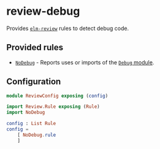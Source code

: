 # review-debug

Provides [`elm-review`](https://package.elm-lang.org/packages/jfmengels/elm-review/latest/) rules to detect debug code.


## Provided rules

- [`NoDebug`](./NoDebug) - Reports uses or imports of the [`Debug` module](https://package.elm-lang.org/packages/elm/core/latest/Debug).


## Configuration

```elm
module ReviewConfig exposing (config)

import Review.Rule exposing (Rule)
import NoDebug

config : List Rule
config =
    [ NoDebug.rule
    ]
```
